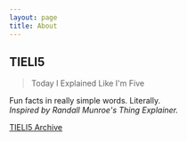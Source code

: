 ```yaml
---
layout: page
title: About
---
```


## TIELI5
> Today I Explained Like I'm Five

Fun facts in really simple words. Literally.  
*Inspired by Randall Munroe's Thing Explainer.*

[TIELI5 Archive](https://migzpogi.github.io/tieli5)